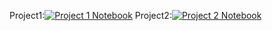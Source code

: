 Project1:[![Project 1 Notebook](https://colab.research.google.com/assets/colab-badge.svg)](https://colab.research.google.com/github/robd123/AML/blob/main/Project1/Project1.ipynb)
Project2:[![Project 2 Notebook](https://colab.research.google.com/assets/colab-badge.svg)](https://colab.research.google.com/github/robd123/AML/blob/main/Project2/Project2.ipynb)
